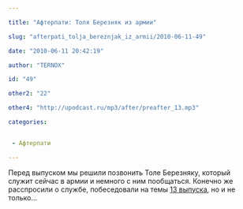 ```yaml
---

title: "Афтерпати: Толя Березняк из армии"

slug: "afterpati_tolja_bereznjak_iz_armii/2010-06-11-49"

date: "2010-06-11 20:42:19"

author: "TERNOX"

id: "49"

other2: "22"

other4: "http://upodcast.ru/mp3/after/preafter_13.mp3"

categories:


 - Афтерпати

---
```

Перед выпуском мы решили позвонить Толе Березняку, который служит сейчас в армии и немного с ним пообщаться. Конечно же расспросили о службе, побеседовали на темы [13 выпуска](/news/trinadcatyj_vypusk_mobilnye_internety_i_vsjo_chto_rjadom/2010-07-25-15), но и не только...